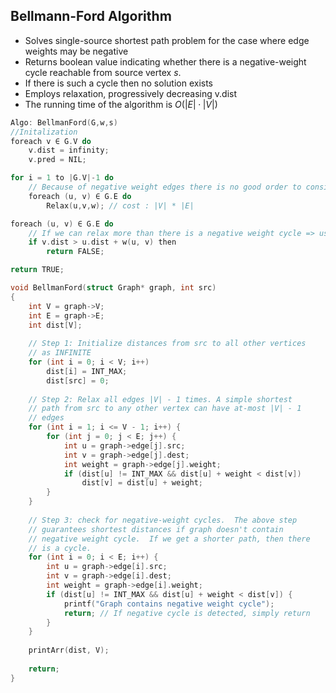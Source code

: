 ## Bellmann-Ford Algorithm
* Solves single-source shortest path problem for the case where edge weights may be negative
* Returns boolean value indicating whether there is a negative-weight cycle reachable from source vertex $s$.
* If there is such a cycle then no solution exists
* Employs relaxation, progressively decreasing v.dist
* The running time of the algorithm is $O(|E| · |V |)$

```c
Algo: BellmanFord(G,w,s)
//Initalization
foreach v ∈ G.V do
    v.dist = infinity;
    v.pred = NIL;

for i = 1 to |G.V|-1 do 
    // Because of negative weight edges there is no good order to consider the edges => we relax all edges |v|-1 times
    foreach (u, v) ∈ G.E do
        Relax(u,v,w); // cost : |V| * |E|

foreach (u, v) ∈ G.E do
    // If we can relax more than there is a negative weight cycle => use it to check for negative weight cycles.
    if v.dist > u.dist + w(u, v) then
        return FALSE;

return TRUE;

void BellmanFord(struct Graph* graph, int src) 
{ 
    int V = graph->V; 
    int E = graph->E; 
    int dist[V]; 
  
    // Step 1: Initialize distances from src to all other vertices 
    // as INFINITE 
    for (int i = 0; i < V; i++) 
        dist[i] = INT_MAX; 
        dist[src] = 0; 
  
    // Step 2: Relax all edges |V| - 1 times. A simple shortest 
    // path from src to any other vertex can have at-most |V| - 1 
    // edges 
    for (int i = 1; i <= V - 1; i++) { 
        for (int j = 0; j < E; j++) { 
            int u = graph->edge[j].src; 
            int v = graph->edge[j].dest; 
            int weight = graph->edge[j].weight; 
            if (dist[u] != INT_MAX && dist[u] + weight < dist[v]) 
                dist[v] = dist[u] + weight; 
        } 
    } 
  
    // Step 3: check for negative-weight cycles.  The above step 
    // guarantees shortest distances if graph doesn't contain 
    // negative weight cycle.  If we get a shorter path, then there 
    // is a cycle. 
    for (int i = 0; i < E; i++) { 
        int u = graph->edge[i].src; 
        int v = graph->edge[i].dest; 
        int weight = graph->edge[i].weight; 
        if (dist[u] != INT_MAX && dist[u] + weight < dist[v]) { 
            printf("Graph contains negative weight cycle"); 
            return; // If negative cycle is detected, simply return 
        } 
    } 
  
    printArr(dist, V); 
  
    return; 
} 
```